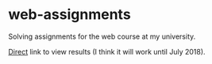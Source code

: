 # web-assignments

Solving assignments for the web course at my university.

[Direct](http://www.scs.ubbcluj.ro/~hlim1626/) link to view results (I think it will work until July 2018).

